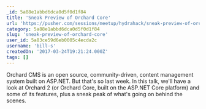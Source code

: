 ```yaml
---
_id: 5a88e1abbd6dca0d5f0d1f84
title: 'Sneak Preview of Orchard Core'
url: 'https://pusher.com/sessions/meetup/hydrahack/sneak-preview-of-orchard-core'
category: 5a88e1abbd6dca0d5f0d1f84
slug: 'sneak-preview-of-orchard-core'
user_id: 5a83ce59d6eb0005c4ecda2c
username: 'bill-s'
createdOn: '2017-03-24T19:21:24.000Z'
tags: []
---
```


Orchard CMS is an open source, community-driven, content management system built on ASP.NET. But that's so last week. In this talk, we'll have a look at Orchard 2 (or Orchard Core, built on the ASP.NET Core platform) and some of its features, plus a sneak peak of what's going on behind the scenes.
